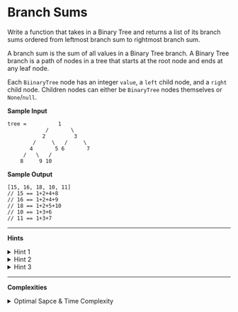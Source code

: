 # Branch Sums

Write a function that takes in a Binary Tree and returns a list of its branch sums ordered from leftmost branch sum to rightmost branch sum.

A branch sum is the sum of all values in a Binary Tree branch. A Binary Tree branch is a path of nodes in a tree that starts at the root node and ends at any leaf node.

Each `BiinaryTree` node has an integer `value`, a `left` child node, and a `right` child node. Children nodes can either be `BinaryTree` nodes themselves or `None`/`null`.

**Sample Input**
```
tree =          1
            /       \
           2         3
        /     \   /     \
       4       5 6       7
     /   \   /
    8     9 10
```

**Sample Output**
```
[15, 16, 18, 10, 11]
// 15 == 1+2+4+8
// 16 == 1+2+4+9
// 18 == 1+2+5+10
// 10 == 1+3+6
// 11 == 1+3+7
```

---

**Hints**
<details>
    <summary>Hint 1</summary>

    Try traversing the Binary Tree in a depth-first-search-like fashion.
</details>

<details>
    <summary>Hint 2</summary>

    Recursively traverse the Binary Tree in a depth-first-search-like fashion,
    and pass a running sum of the values of every previously-visited node to each
    node that you're traversing.
</details>

<details>
    <summary>Hint 3</summary>

    As you recursively traverse the tree, if you reach a leaf node (a node with
    no "left" or "right" Binary Tree nodes), add the relevant running sum that
    you've calculated to a list of sums (which you'll also have to pass to the
    recursive function). If you reach a node that isn't a leaf node, keep
    recursively traversing its children nodes, passing the correctly updated
    running sum to them.
</details>

---

**Complexities**
<details>
    <summary>Optimal Sapce & Time Complexity</summary>

    O(n) time | O(n) space - where n is the number of nodes in the Binary Tree
</details>